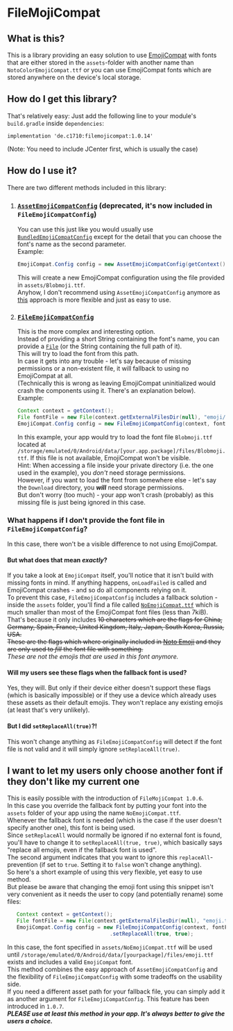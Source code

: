 # FileMojiCompat
## What is this?
This is a library providing an easy solution to use [EmojiCompat](https://developer.android.com/guide/topics/ui/look-and-feel/emoji-compat) 
with fonts that are either stored in the `assets`-folder with another name than `NotoColorEmojiCompat.ttf` or you can use
EmojiCompat fonts which are stored anywhere on the device's local storage.
## How do I get this library?
That's relatively easy: Just add the following line to your module's `build.gradle` inside `dependencies`:
```
implementation 'de.c1710:filemojicompat:1.0.14'
```

(Note: You need to include JCenter first, which is usually the case)
## How do I use it?
There are two different methods included in this library:
1. ### [`AssetEmojiCompatConfig`](https://github.com/C1710/FilemojiCompat/blob/master/filemojicompat/src/main/java/de/c1710/filemojicompat/AssetEmojiCompatConfig.java) (**deprecated, it's now included in `FileEmojiCompatConfig`**)  
   You can use this just like you would usually use [`BundledEmojiCompatConfig`](https://developer.android.com/guide/topics/ui/look-and-feel/emoji-compat#bundled-fonts)
   except for the detail that you can choose the font's name as the second parameter.  
   Example:
   ```java
   EmojiCompat.Config config = new AssetEmojiCompatConfig(getContext(), "Blobmoji.ttf");
   ```
   This will create a new EmojiCompat configuration using the file provided in `assets/Blobmoji.ttf`.  
   Anyhow, I don't recommend using `AssetEmojiCompatConfig` anymore as [this](#i-want-to-let-my-users-only-choose-another-font-if-they-dont-like-my-current-one) approach is more flexible and just as easy to use.
2. ### [`FileEmojiCompatConfig`](https://github.com/C1710/FilemojiCompat/blob/master/filemojicompat/src/main/java/de/c1710/filemojicompat/FileEmojiCompatConfig.java)
   This is the more complex and interesting option.  
   Instead of providing a short String containing the font's name, you can provide a [`File`](https://developer.android.com/reference/java/io/File)
   (or the String containing the full path of it).  
   This will try to load the font from this path.  
   In case it gets into any trouble - let's say because of missing permissions or a non-existent file, it will fallback to using no EmojiCompat at all.  
   (Technically this is wrong as leaving EmojiCompat uninitialized would crash the components using it. There's an explanation below).  
   Example:
   ```java
   Context context = getContext();
   File fontFile = new File(context.getExternalFilesDir(null), "emoji/Blobmoji.ttf");
   EmojiCompat.Config config = new FileEmojiCompatConfig(context, fontFile);
   ```
   In this example, your app would try to load the font file `Blobmoji.ttf` located at `/storage/emulated/0/Android/data/[your.app.package]/files/Blobmoji.ttf`.
   If this file is not available, EmojiCompat won't be visible.  
   Hint: When accessing a file inside your private directory (i.e. the one used in the example), you _don't_ need storage permissions.  
   However, if you want to load the font from somewhere else - let's say the `Download` directory, you ***will*** need storage permissions.  
   But don't worry (too much) - your app won't crash (probably) as this missing file is just being ignored in this case.

### What happens if I don't provide the font file in `FileEmojiCompatConfig`?
In this case, there won't be a visible difference to not using EmojiCompat.  
#### But what does that mean _exactly_?  
If you take a look at `EmojiCompat` itself, you'll notice that it isn't build with missing fonts in mind. If anything happens, 
`onLoadFailed` is called and EmojiCompat crashes - and so do all components relying on it.  
To prevent this case, `FileEmojiCompatConfig` includes a fallback solution - inside the `assets` folder, you'll find a file called [`NoEmojiCompat.ttf`](https://github.com/C1710/blobmoji/blob/filemojicompat/emojicompat/FileMojiCompat/filemojicompat/src/main/assets/NoEmojiCompat.ttf) which
is much smaller than most of the EmojiCompat font files (less than 7kiB). That's because it only includes ~~10 characters which are the flags for China, Germany, Spain, France, United Kingdom, Italy, Japan, South Korea, Russia, USA.  
These are the flags which where originally included in [Noto Emoji](https://github.com/googlei18n/noto-emoji) and they are only used to _fill_ the font
file with something.~~  
_These are not the emojis that are used in this font anymore._
#### Will my users see these flags when the fallback font is used?
Yes, they will. But only if their device either doesn't support these flags (which is basically impossible) or if they use a device which already uses these assets as their default emojis. They won't replace any existing emojis (at least that's very unlikely).
#### But I did `setReplaceAll(true)`?!
This won't change anything as `FileEmojiCompatConfig` will detect if the font file is not valid and it will simply ignore `setReplaceAll(true)`.  
## I want to let my users only choose another font if they don't like my current one
This is easily possible with the introduction of `FileMojiCompat 1.0.6`.  
In this case you override the fallback font by putting your font into the `assets` folder of your app using the name `NoEmojiCompat.ttf`.  
Whenever the fallback font is needed (which is the case if the user doesn't specify another one), this font is being used.  
Since `setReplaceAll` would normally be ignored if no external font is found, you'll have to change it to `setReplaceAll(true, true)`, which basically says "replace all emojis, even if the fallback font is used".  
The second argument indicates that you want to ignore this `replaceAll`-prevention (if set to `true`. Setting it to `false` won't change anything).  
So here's a short example of using this very flexible, yet easy to use method.  
But please be aware that changing the emoji font using this snippet isn't very convenient as it needs the user to copy (and potentially rename) some files:
```java
   Context context = getContext();
   File fontFile = new File(context.getExternalFilesDir(null), "emoji.ttf");
   EmojiCompat.Config config = new FileEmojiCompatConfig(context, fontFile)
                                 .setReplaceAll(true, true);
```
In this case, the font specified in `assets/NoEmojiCompat.ttf` will be used until `/storage/emulated/0/Android/data/[yourpackage]/files/emoji.ttf` exists and includes a valid `EmojiCompat` font.  
This method combines the easy approach of `AssetEmojiCompatConfig` and the flexibility of `FileEmojiCompatConfig` with some tradeoffs on the usability side.  
If you need a different asset path for your fallback file, you can simply add it as another argument for `FileEmojiCompatConfig`. This feature has been introduced in `1.0.7`.  
**_PLEASE use at least this method in your app. It's always better to give the users a choice._**
